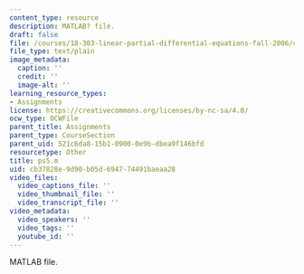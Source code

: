 ```yaml
---
content_type: resource
description: MATLAB? file.
draft: false
file: /courses/18-303-linear-partial-differential-equations-fall-2006/cb37828e9d90b05d694774491baeaa28_ps5.m
file_type: text/plain
image_metadata:
  caption: ''
  credit: ''
  image-alt: ''
learning_resource_types:
- Assignments
license: https://creativecommons.org/licenses/by-nc-sa/4.0/
ocw_type: OCWFile
parent_title: Assignments
parent_type: CourseSection
parent_uid: 521c6da8-15b1-0900-0e9b-dbea9f146bfd
resourcetype: Other
title: ps5.m
uid: cb37828e-9d90-b05d-6947-74491baeaa28
video_files:
  video_captions_file: ''
  video_thumbnail_file: ''
  video_transcript_file: ''
video_metadata:
  video_speakers: ''
  video_tags: ''
  youtube_id: ''
---
```

MATLAB file.

